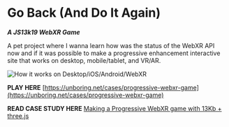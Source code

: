 # Go Back (And Do It Again) 
***A JS13k19 WebXR Game***

A pet project where I wanna learn how was the status of the WebXR API now and if it was possible to make a progressive enhancement interactive site that works on desktop, mobile/tablet, and VR/AR.

![How it works on Desktop/iOS/Android/WebXR](https://unboring.net/cases/progressive-webxr-game/img/js13kb-progressive.png)

**PLAY HERE** [https://unboring.net/cases/progressive-webxr-game](https://unboring.net/cases/progressive-webxr-game)

**READ CASE STUDY HERE** [Making a Progressive WebXR game with 13Kb + three.js](https://unboring.net/cases/progressive-webxr-game)
